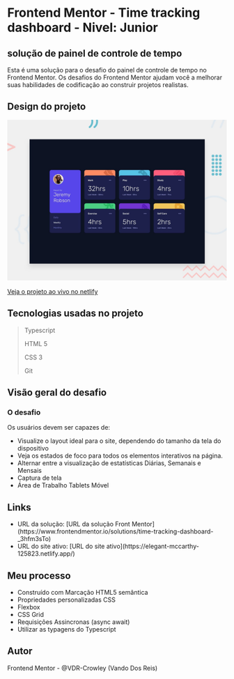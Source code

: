 # Frontend Mentor - Time tracking dashboard - Nivel: Junior

## solução de painel de controle de tempo

Esta é uma solução para o desafio do painel de controle de tempo no Frontend Mentor. Os desafios do Frontend Mentor ajudam você a melhorar suas habilidades de codificação ao construir projetos realistas.

## Design do projeto

![Design preview for the Time tracking dashboard coding challenge](./public/design/desktop-preview.jpg)

[Veja o projeto ao vivo no netlify](https://elegant-mccarthy-125823.netlify.app/)

## Tecnologias usadas no projeto

> Typescript
>
> HTML 5
>
> CSS 3
>
> Git

## Visão geral do desafio

### O desafio

Os usuários devem ser capazes de:

<ul>
<li>Visualize o layout ideal para o site, dependendo do tamanho da tela do dispositivo</li>
<li>Veja os estados de foco para todos os elementos interativos na página.</li>
<li>Alternar entre a visualização de estatísticas Diárias, Semanais e Mensais</li>
<li>Captura de tela</li>
<li>Área de Trabalho Tablets Móvel</li>
  
</ul>

## Links

<ul>
<li>URL da solução: [URL da solução Front Mentor](https://www.frontendmentor.io/solutions/time-tracking-dashboard-_3hfm3sTo)</li>

<li>URL do site ativo: [URL do site ativo](https://elegant-mccarthy-125823.netlify.app/)</li>
</ul>

## Meu processo

<ul>
<li>Construído com Marcação HTML5 semântica</li>

<li>Propriedades personalizadas CSS</li>

<li>Flexbox</li>

<li>CSS Grid</li>

<li>Requisições Assincronas (async await)</li>

<li>Utilizar as typagens do Typescript</li>
</ul>

## Autor

Frontend Mentor - @VDR-Crowley (Vando Dos Reis)
